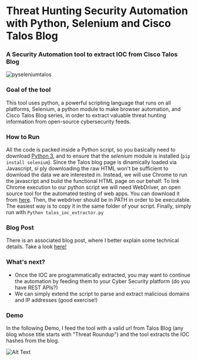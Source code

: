 # Threat Hunting Security Automation with Python, Selenium and Cisco Talos Blog
### A Security Automation tool to extract IOC from Cisco Talos Blog

![pyseleniumtalos](https://user-images.githubusercontent.com/24792152/146275139-e196e906-5b3f-4182-994d-2d0ce867726d.png)

### Goal of the tool
This tool uses python, a powerful scripting language that runs on all platforms, Selenium, a python module to make browser automation, and Cisco Talos Blog series,
in order to extract valuable threat hunting information from open-source cybersecurity feeds.

### How to Run
All the code is packed inside a Python script, so you basically need to download [Python 3](https://www.python.org/downloads/), and to ensure that 
the *selenium* module is installed (`pip install selenium`). 
Since the Talos blog page is dinamically loaded via Javascript, si ply downloading the raw HTML won't be sufficient to download the data we are interested in. Instead, we will use Chrome to run the javascript and build the functional HTML page on our behalf. To link Chrome execution to our python script we will need WebDriver, an open source tool for the automated testing of web apps. You can download it from [here](https://chromedriver.chromium.org/home). Then, the webdriver should be in PATH in order to be executable. The easiest way is to copy it in the same folder of your script.
Finally, simply run with `Python talos_ioc_extractor.py`

### Blog Post

There is an associated blog post, where I better explain some technical details.
Take a look [here!](http://thebytemachine.com/security_automation_with_python_selenium_and_talos_blog)

### What's next?

- Once the IOC are programmatically extracted, you may want to continue the automation by feeding them to your Cyber Security platform 
  (do you have REST APIs?)
- We can simply extend the script to parse and extract malicious domains and IP addresses (good exercise!)


### Demo
In the following Demo, I feed the tool with a valid url from Talos Blog (any blog whose title starts with "Threat Roundup")
and the tool extracts the IOC hashes from the blog.

![Alt Text](https://github.com/Balzu/BOSS/blob/main/boss%20%231%20-%20Threat%20Hunting%20Security%20Automation%20with%20Python%2C%20Selenium%20and%20Cisco%20Talos%20Blog/demo.gif)
